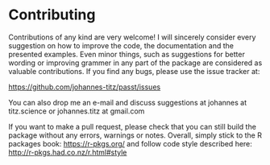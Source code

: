 # Contributing

Contributions of any kind are very welcome! I will sincerely consider every suggestion on how to improve the code, the documentation and the presented examples. Even minor things, such as suggestions for better wording or improving grammer in any part of the package are considered as valuable contributions. If you find any bugs, please use the issue tracker at:

https://github.com/johannes-titz/passt/issues

You can also drop me an e-mail and discuss suggestions at johannes at titz.science or johannes.titz at gmail.com

If you want to make a pull request, please check that you can still build the package without any errors, warnings or notes. Overall, simply stick to the R packages book: https://r-pkgs.org/ and follow code style described here: http://r-pkgs.had.co.nz/r.html#style
